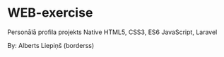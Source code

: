 # WEB-exercise

Personālā profila projekts
Native HTML5, CSS3, ES6 JavaScript, Laravel

By: Alberts Liepiņš (borderss)